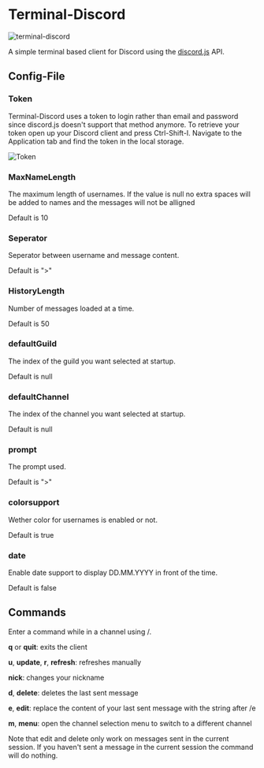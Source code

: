 # Terminal-Discord

![terminal-discord](https://my.mixtape.moe/hblbex.png)

A simple terminal based client for Discord using the [discord.js](https://discord.js.org) API.

## Config-File

### Token

Terminal-Discord uses a token to login rather than email and password since discord.js doesn't support that method anymore.
To retrieve your token open up your Discord client and press Ctrl-Shift-I. Navigate to the Application tab and find the token in the local storage.

![Token](https://my.mixtape.moe/taqhbx.png)

### MaxNameLength

The maximum length of usernames. If the value is null no extra spaces will be added to names and the messages will not be alligned

Default is 10

### Seperator

Seperator between username and message content.

Default is ">"

### HistoryLength

Number of messages loaded at a time.

Default is 50

### defaultGuild

The index of the guild you want selected at startup.

Default is null

### defaultChannel
The index of the channel you want selected at startup.

Default is null

### prompt
The prompt used.

Default is ">"

### colorsupport
Wether color for usernames is enabled or not.

Default is true

### date
Enable date support to display DD.MM.YYYY in front of the time.

Default is false


## Commands

Enter a command while in a channel using /.

__q__ or __quit__: exits the client

__u__, __update__, __r__, __refresh__: refreshes manually

__nick__: changes your nickname

__d__, __delete__: deletes the last sent message

__e__, __edit__: replace the content of your last sent message with the string after /e

__m__, __menu__: open the channel selection menu to switch to a different channel


Note that edit and delete only work on messages sent in the current session. If you haven't sent a message in the current session the command will do nothing.
